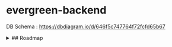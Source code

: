 # evergreen-backend
DB Schema : https://dbdiagram.io/d/646f5c747764f72fcfd65b67

<details>
  <summary> ## Roadmap </summary>
  
- Folder Structure &#9989;

- Add Express, Sequelize connection &#9989;

- Customer & Customer Details models [associations, controller,testing,swagger]. &#9989;

- Postman Testing for customers & customer_details table &#9989;

- Vendors & Employee models [association, controller, testing, swagger]. &#9989;

- Product Model [offer, stale, product,price,inventory]. &#9989;

- Routes protection [xss, jwt, rate limiter,Authorization ] 
- Subscription model
- Roles Model 
- Validations & Constraints 
</details>
